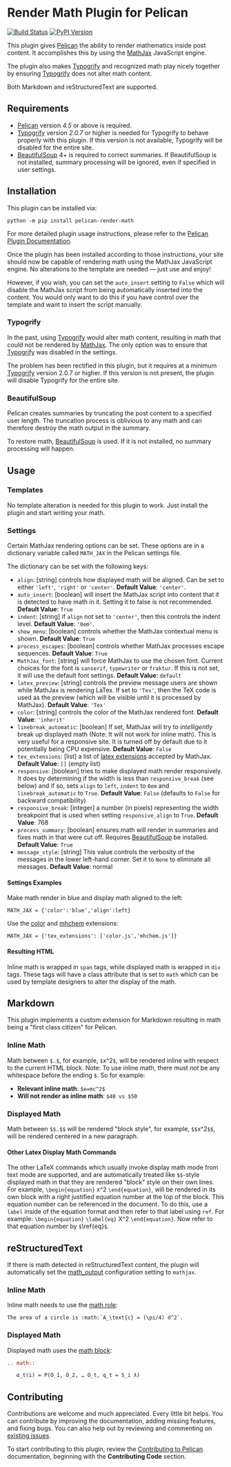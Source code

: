 Render Math Plugin for Pelican
==============================

[![Build Status](https://img.shields.io/github/workflow/status/pelican-plugins/render-math/build)](https://github.com/pelican-plugins/render-math/actions) [![PyPI Version](https://img.shields.io/pypi/v/pelican-render-math)](https://pypi.org/project/pelican-render-math/)

This plugin gives [Pelican][] the ability to render mathematics inside post
content. It accomplishes this by using the [MathJax][] JavaScript engine.

The plugin also makes [Typogrify][] and recognized math play nicely together by
ensuring [Typogrify][] does not alter math content.

Both Markdown and reStructuredText are supported.

Requirements
------------

* [Pelican][] version *4.5* or above is required.
* [Typogrify][] version *2.0.7* or higher is needed for Typogrify to behave
  properly with this plugin. If this version is not available, Typogrify will be
  disabled for the entire site.
* [BeautifulSoup][] 4+ is required to correct summaries. If BeautifulSoup is not
  installed, summary processing will be ignored, even if specified in user
  settings.

Installation
------------

This plugin can be installed via:

    python -m pip install pelican-render-math

For more detailed plugin usage instructions, please refer to the [Pelican Plugin Documentation](https://docs.getpelican.com/en/latest/plugins.html).

Once the plugin has been installed according to those instructions, your site should now be capable of rendering math using the MathJax JavaScript
engine. No alterations to the template are needed — just use and enjoy!

However, if you wish, you can set the `auto_insert` setting to `False` which
will disable the MathJax script from being automatically inserted into the
content. You would only want to do this if you have control over the template
and want to insert the script manually.

### Typogrify

In the past, using [Typogrify][] would alter math content, resulting in math
that could not be rendered by [MathJax][]. The only option was to ensure that
[Typogrify][] was disabled in the settings.

The problem has been rectified in this plugin, but it requires at a minimum
[Typogrify][] version 2.0.7 or higher. If this version is not present, the
plugin will disable Typogrify for the entire site.

### BeautifulSoup

Pelican creates summaries by truncating the post content to a specified user
length. The truncation process is oblivious to any math and can therefore
destroy the math output in the summary.

To restore math, [BeautifulSoup][] is used. If it is not installed, no summary
processing will happen.

Usage
-----

### Templates

No template alteration is needed for this plugin to work. Just install the
plugin and start writing your math.

### Settings

Certain MathJax rendering options can be set. These options are in a dictionary
variable called `MATH_JAX` in the Pelican settings file.

The dictionary can be set with the following keys:

 * `align`: [string] controls how displayed math will be aligned. Can be set to
   either `'left'`, `'right'` or `'center'`. **Default Value**: `'center'`.
 * `auto_insert`: [boolean] will insert the MathJax script into content that it
   is detected to have math in it. Setting it to false is not recommended.
   **Default Value**: `True`
 * `indent`: [string] if `align` not set to `'center'`, then this controls the
   indent level. **Default Value**: `'0em'`.
 * `show_menu`: [boolean] controls whether the MathJax contextual menu is
   shown.  **Default Value**: `True`
 * `process_escapes`: [boolean] controls whether MathJax processes escape
   sequences.  **Default Value**: `True`
 * `MathJax_font`: [string] will force MathJax to use the chosen font. Current
   choices for the font is `sanserif`, `typewriter` or `fraktur`. If this is
   not set, it will use the default font settings. **Default Value**: `default`
 * `latex_preview`: [string] controls the preview message users are shown while
   MathJax is rendering LaTex. If set to `'Tex'`, then the TeX code is used as
   the preview (which will be visible until it is processed by MathJax).
   **Default Value**: `'Tex'`
 * `color`: [string] controls the color of the MathJax rendered font. **Default
   Value**: `'inherit'`
 * `linebreak_automatic`: [boolean] If set, MathJax will try to *intelligently*
   break up displayed math (Note: It will not work for inline math). This is
   very useful for a responsive site. It is turned off by default due to it
   potentially being CPU expensive. **Default Value**: `False`
 * `tex_extensions`: [list] a list of [latex
   extensions](https://docs.mathjax.org/en/latest/input/tex/extensions.html)
   accepted by MathJax. **Default Value**: `[]` (empty list)
 * `responsive`: [boolean] tries to make displayed math render responsively. It
   does by determining if the width is less than `responsive_break` (see below)
   and if so, sets `align` to `left`, `indent` to `0em` and
   `linebreak_automatic` to `True`.  **Default Value**: `False` (defaults to
   `False` for backward compatibility)
 * `responsive_break`: [integer] a number (in pixels) representing the width
   breakpoint that is used when setting `responsive_align` to `True`. **Default
   Value**: 768
 * `process_summary`: [boolean] ensures math will render in summaries and fixes
   math in that were cut off. Requires [BeautifulSoup][] be installed. **Default
   Value**: `True`
 * `message_style`: [string] This value controls the verbosity of the messages
   in the lower left-hand corner. Set it to `None` to eliminate all messages.
   **Default Value**: normal

#### Settings Examples

Make math render in blue and display math aligned to the left:

    MATH_JAX = {'color':'blue','align':left}

Use the [color](https://docs.mathjax.org/en/latest/input/tex/extensions/color.html)
and [mhchem](https://docs.mathjax.org/en/latest/input/tex/extensions/mhchem.html)
extensions:

    MATH_JAX = {'tex_extensions': ['color.js','mhchem.js']}

#### Resulting HTML

Inline math is wrapped in `span` tags, while displayed math is wrapped in
`div` tags.  These tags will have a class attribute that is set to `math` which
can be used by template designers to alter the display of the math.

Markdown
--------

This plugin implements a custom extension for Markdown resulting in math being
a "first class citizen" for Pelican.

### Inline Math

Math between `$`..`$`, for example, `$`x^2`$`, will be rendered inline with
respect to the current HTML block. Note: To use inline math, there must *not*
be any whitespace before the ending `$`. So for example:

 * **Relevant inline math**: `$e=mc^2$`
 * **Will not render as inline math**: `$40 vs $50`

### Displayed Math

Math between `$$`..`$$` will be rendered "block style", for example,
`$$`x^2`$$`, will be rendered centered in a new paragraph.

#### Other Latex Display Math Commands

The other LaTeX commands which usually invoke display math mode from text mode
are supported, and are automatically treated like `$$`-style displayed math in
that they are rendered "block" style on their own lines.  For example,
`\begin{equation}` x^2 `\end{equation}`, will be rendered in its own block with
a right justified equation number at the top of the block. This equation number
can be referenced in the document.  To do this, use a `label` inside of the
equation format and then refer to that label using `ref`. For example:
`\begin{equation}` `\label{eq}` X^2 `\end{equation}`.  Now refer to that
equation number by `$`\ref{eq}`$`.

reStructuredText
----------------

If there is math detected in reStructuredText content, the plugin will
automatically set the
[math_output](https://docutils.sourceforge.io/docs/user/config.html#math-output)
configuration setting to `mathjax`.

### Inline Math

Inline math needs to use the [math
role](https://docutils.sourceforge.io/docs/ref/rst/roles.html#math):

```
The area of a circle is :math:`A_\text{c} = (\pi/4) d^2`.
```

### Displayed Math

Displayed math uses the [math block](https://docutils.sourceforge.io/docs/ref/rst/directives.html#math):

```rst
.. math::

   α_t(i) = P(O_1, O_2, … O_t, q_t = S_i λ)
```

Contributing
------------

Contributions are welcome and much appreciated. Every little bit helps. You can contribute by improving the documentation, adding missing features, and fixing bugs. You can also help out by reviewing and commenting on [existing issues][].

To start contributing to this plugin, review the [Contributing to Pelican][] documentation, beginning with the **Contributing Code** section.


[BeautifulSoup]: https://www.crummy.com/software/BeautifulSoup/
[MathJax]: https://www.mathjax.org/
[Pelican]: https://github.com/getpelican/pelican
[Typogrify]: https://github.com/mintchaos/typogrify
[existing issues]: https://github.com/pelican-plugins/render-math/issues
[Contributing to Pelican]: https://docs.getpelican.com/en/latest/contribute.html
